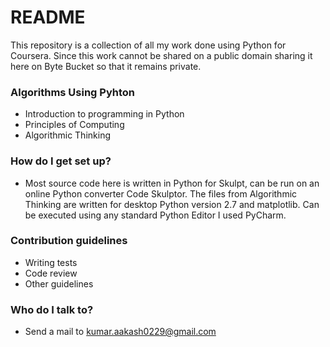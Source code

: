 # README #

This repository is a collection of all my work done using Python for Coursera. Since this work cannot be shared on a public domain sharing it here on Byte Bucket so that it remains private.
 
### Algorithms Using Pyhton ###

* Introduction to programming in Python
* Principles of Computing
* Algorithmic Thinking

### How do I get set up? ###

* Most source code here is written in Python for Skulpt, can be run on an online Python converter Code Skulptor. The files from Algorithmic Thinking are written for desktop Python version 2.7 and matplotlib. Can be executed using any standard Python Editor I used PyCharm.

### Contribution guidelines ###

* Writing tests
* Code review
* Other guidelines

### Who do I talk to? ###

* Send a mail to kumar.aakash0229@gmail.com